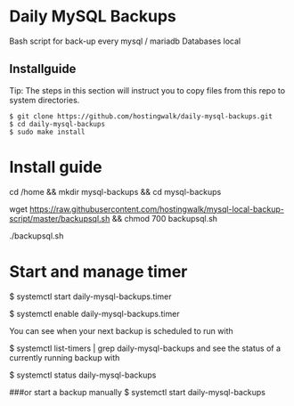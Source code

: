 # Daily MySQL Backups
Bash script for back-up every mysql / mariadb Databases local

## Installguide
Tip: The steps in this section will instruct you to copy files from this repo to system directories.
```
$ git clone https://github.com/hostingwalk/daily-mysql-backups.git
$ cd daily-mysql-backups
$ sudo make install
```

# Install guide
cd /home && mkdir mysql-backups && cd mysql-backups

wget https://raw.githubusercontent.com/hostingwalk/mysql-local-backup-script/master/backupsql.sh && chmod 700 backupsql.sh

./backupsql.sh


# Start and manage timer

$ systemctl start daily-mysql-backups.timer

$ systemctl enable daily-mysql-backups.timer

You can see when your next backup is scheduled to run with

$ systemctl list-timers | grep daily-mysql-backups
and see the status of a currently running backup with

$ systemctl status daily-mysql-backups

###or start a backup manually
$ systemctl start daily-mysql-backups
